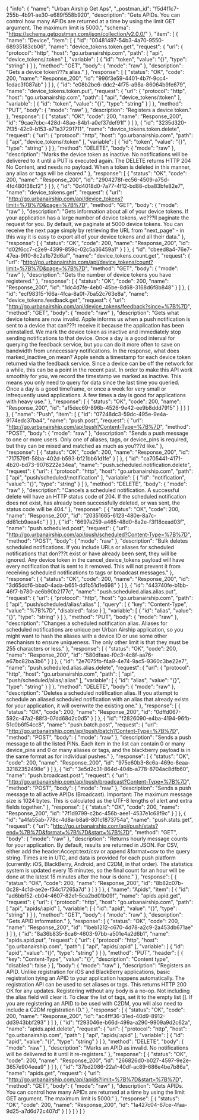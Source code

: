 {
  "info": {
    "name": "Urban Airship Get Aps",
    "_postman_id": "f5d4f1c7-255b-4b91-ae30-e689f558b920",
    "description": "Gets APIDs. You can control how many APIDs are returned at a time by using the limit GET argument. The maximum limit is 5000.",
    "schema": "https://schema.getpostman.com/json/collection/v2.0.0/"
  },
  "item": [
    {
      "name": "Device",
      "item": [
        {
          "id": "00481497-54b3-4a70-9550-68935183cb06",
          "name": "device_tokens.token.get",
          "request": {
            "url": {
              "protocol": "http",
              "host": "go.urbanairship.com",
              "path": [
                "api",
                "device_tokens/:token"
              ],
              "variable": [
                {
                  "id": "token",
                  "value": "{}",
                  "type": "string"
                }
              ]
            },
            "method": "GET",
            "body": {
              "mode": "raw"
            },
            "description": "Gets a device token???s alias."
          },
          "response": [
            {
              "status": "OK",
              "code": 200,
              "name": "Response_200",
              "id": "996f3e59-4401-4b7f-9cc4-1cdac3f087ab"
            }
          ]
        },
        {
          "id": "e08b2bc6-ddc2-4f75-a98a-86064b9fe679",
          "name": "device_tokens.token.put",
          "request": {
            "url": {
              "protocol": "http",
              "host": "go.urbanairship.com",
              "path": [
                "api",
                "device_tokens/:token"
              ],
              "variable": [
                {
                  "id": "token",
                  "value": "{}",
                  "type": "string"
                }
              ]
            },
            "method": "PUT",
            "body": {
              "mode": "raw"
            },
            "description": "Registers a device token."
          },
          "response": [
            {
              "status": "OK",
              "code": 200,
              "name": "Response_200",
              "id": "9cae7cbc-428d-48ae-84b1-a0ef37def91f"
            }
          ]
        },
        {
          "id": "3235d320-7f35-42c9-b153-a71a37291711",
          "name": "device_tokens.token.delete",
          "request": {
            "url": {
              "protocol": "http",
              "host": "go.urbanairship.com",
              "path": [
                "api",
                "device_tokens/:token"
              ],
              "variable": [
                {
                  "id": "token",
                  "value": "{}",
                  "type": "string"
                }
              ]
            },
            "method": "DELETE",
            "body": {
              "mode": "raw"
            },
            "description": "Marks the device token as inactive. No notifications will be delivered to it until a PUT is executed again. The DELETE returns HTTP 204 No Content, and needs no payload. When a token is deleted in this manner, any alias or tags will be cleared."
          },
          "response": [
            {
              "status": "OK",
              "code": 200,
              "name": "Response_200",
              "id": "2904278f-ec56-4509-a75d-4fd480f38cf2"
            }
          ]
        },
        {
          "id": "0d4018d0-7a77-4f12-bd88-dba83bfe82e7",
          "name": "device_tokens.get",
          "request": {
            "url": "http://go.urbanairship.com/api/device_tokens?limit=%7B%7D&page=%7B%7D",
            "method": "GET",
            "body": {
              "mode": "raw"
            },
            "description": "Gets information about all of your device tokens. If your application has a large number of device tokens, we???ll paginate the request for you. By default, we paginate at 5000 device tokens. You can receive the next page simply by retrieving the URL from \"next_page\" - in this way it is easy to export all of your device tokens and all their data."
          },
          "response": [
            {
              "status": "OK",
              "code": 200,
              "name": "Response_200",
              "id": "d02f6cc7-c2e9-4399-859c-02c5a36459a1"
            }
          ]
        },
        {
          "id": "cbeed8a4-76e7-47ea-9ff0-8c2a1b72d6af",
          "name": "device_tokens.count.get",
          "request": {
            "url": "http://go.urbanairship.com/api/device_tokens/count?limit=%7B%7D&page=%7B%7D",
            "method": "GET",
            "body": {
              "mode": "raw"
            },
            "description": "Gets the number of device tokens you have registered."
          },
          "response": [
            {
              "status": "OK",
              "code": 200,
              "name": "Response_200",
              "id": "1dc4d7fe-4eb0-45be-8d68-3168d6f8b848"
            }
          ]
        },
        {
          "id": "ecf98315-166a-4fca-8a0f-7ba52c763e8a",
          "name": "device_tokens.feedback.get",
          "request": {
            "url": "http://go.urbanairship.com/api/device_tokens/feedback?since=%7B%7D",
            "method": "GET",
            "body": {
              "mode": "raw"
            },
            "description": "Gets what device tokens are now invalid. Apple informs us when a push notification is sent to a device that can???t receive it because the application has been uninstalled. We mark the device token as inactive and immediately stop sending notifications to that device. Once a day is a good interval for querying the feedback service, but you can do it more often to save on bandwidth from unnecessary notifications. In the response, what does marked_inactive_on mean? Apple sends a timestamp for each device token returned via the feedback service. Since a device can be off the network for a while, this can be a point in the recent past. In order to make this API work smoothly for you, we record the timestamp we marked as inactive. This means you only need to query for data since the last time you queried. Once a day is a good timeframe, or once a week for very small or infrequently used applications. A few times a day is good for applications with heavy use."
          },
          "response": [
            {
              "status": "OK",
              "code": 200,
              "name": "Response_200",
              "id": "af5dec69-896b-4526-9e42-ee9b8ddd7915"
            }
          ]
        }
      ]
    },
    {
      "name": "Push",
      "item": [
        {
          "id": "07248dc3-59dc-495e-9e4a-9174edc37ba4",
          "name": "push.post",
          "request": {
            "url": "http://go.urbanairship.com/api/push?Content-Type=%7B%7D",
            "method": "POST",
            "body": {
              "mode": "raw"
            },
            "description": "Sends a push message to one or more users. Only one of aliases, tags, or device_pins is required, but they can be mixed and matched as much as you???d like."
          },
          "response": [
            {
              "status": "OK",
              "code": 200,
              "name": "Response_200",
              "id": "717579ff-58ba-402d-b593-bf21bb61d1fe"
            }
          ]
        },
        {
          "id": "ca705441-4171-4b20-bd73-9076222e34ea",
          "name": "push.scheduled.notification.delete",
          "request": {
            "url": {
              "protocol": "http",
              "host": "go.urbanairship.com",
              "path": [
                "api",
                "push/scheduled/:notification"
              ],
              "variable": [
                {
                  "id": "notification",
                  "value": "{}",
                  "type": "string"
                }
              ]
            },
            "method": "DELETE",
            "body": {
              "mode": "raw"
            },
            "description": "Cancels a scheduled notification.  A successful delete will have an HTTP status code of 204. If the scheduled notification does not exist, has already been successfully deleted, or was sent, the status code will be 404."
          },
          "response": [
            {
              "status": "OK",
              "code": 200,
              "name": "Response_200",
              "id": "20351665-6123-480e-8a7c-dd81cb9aea4c"
            }
          ]
        },
        {
          "id": "6697a259-a465-48d0-8a2e-f3f18cead03f",
          "name": "push.scheduled.post",
          "request": {
            "url": "http://go.urbanairship.com/api/push/scheduled?Content-Type=%7B%7D",
            "method": "POST",
            "body": {
              "mode": "raw"
            },
            "description": "Bulk deletes scheduled notifications. If you include URLs or aliases for scheduled notifications that don???t exist or have already been sent, they will be ignored. Any device token in the cancel_device_tokens payload will have every notification that is sent to it removed. This will not prevent it from receiving scheduled notifications to tags or broadcast messages."
          },
          "response": [
            {
              "status": "OK",
              "code": 200,
              "name": "Response_200",
              "id": "3d65ddf6-bba0-4ada-b651-dd1b51d1e698"
            }
          ]
        },
        {
          "id": "443740fe-b1bb-46f7-b780-ae6b90b2177c",
          "name": "push.scheduled.alias.alias.put",
          "request": {
            "url": {
              "protocol": "http",
              "host": "go.urbanairship.com",
              "path": [
                "api",
                "push/scheduled/alias/:alias"
              ],
              "query": [
                {
                  "key": "Content-Type",
                  "value": "%7B%7D",
                  "disabled": false
                }
              ],
              "variable": [
                {
                  "id": "alias",
                  "value": "{}",
                  "type": "string"
                }
              ]
            },
            "method": "PUT",
            "body": {
              "mode": "raw"
            },
            "description": "Changes a scheduled notification alias. Aliases for scheduled notifications are unique per Urban Airship application, so you might want to hash the aliases with a device ID or use some other mechanism to ensure uniqueness. The only other limit is that they must be 255 characters or less."
          },
          "response": [
            {
              "status": "OK",
              "code": 200,
              "name": "Response_200",
              "id": "580dfaae-f0c3-4c8f-aa76-e67bc82ba3b6"
            }
          ]
        },
        {
          "id": "2e7075fb-f4a9-4e74-9ac5-9360c3be22e7",
          "name": "push.scheduled.alias.alias.delete",
          "request": {
            "url": {
              "protocol": "http",
              "host": "go.urbanairship.com",
              "path": [
                "api",
                "push/scheduled/alias/:alias"
              ],
              "variable": [
                {
                  "id": "alias",
                  "value": "{}",
                  "type": "string"
                }
              ]
            },
            "method": "DELETE",
            "body": {
              "mode": "raw"
            },
            "description": "Deletes a scheduled notification alias.  If you attempt to schedule an aliased scheduled notification with an alias that already exists for your application, it will overwrite the existing one."
          },
          "response": [
            {
              "status": "OK",
              "code": 200,
              "name": "Response_200",
              "id": "0dffd067-592c-47a2-88f3-07dd68d2c0d5"
            }
          ]
        },
        {
          "id": "f2826090-e4ba-4194-96fb-51c0b6f54cc8",
          "name": "push.batch.post",
          "request": {
            "url": "http://go.urbanairship.com/api/push/batch?Content-Type=%7B%7D",
            "method": "POST",
            "body": {
              "mode": "raw"
            },
            "description": "Sends a push message to all the listed PINs. Each item in the list can contain 0 or many device_pins and 0 or many aliases or tags, and the blackberry payload is in the same format as for individual pushes."
          },
          "response": [
            {
              "status": "OK",
              "code": 200,
              "name": "Response_200",
              "id": "975e60b3-8c6a-469c-8eaa-32182352498e"
            }
          ]
        },
        {
          "id": "3e5d2c31-864d-404b-a778-8704ac8dfb60",
          "name": "push.broadcast.post",
          "request": {
            "url": "http://go.urbanairship.com/api/push/broadcast?Content-Type=%7B%7D",
            "method": "POST",
            "body": {
              "mode": "raw"
            },
            "description": "Sends a push message to all active APIDs (Broadcast). Important: The maximum message size is 1024 bytes. This is calculated as the UTF-8 lengths of alert and extra fields together."
          },
          "response": [
            {
              "status": "OK",
              "code": 200,
              "name": "Response_200",
              "id": "7f1d9799-c2bc-456b-aee1-4537e1c68f9c"
            }
          ]
        },
        {
          "id": "a4fa55ab-778c-4d8a-b8a6-801c1873754a",
          "name": "push.stats.get",
          "request": {
            "url": "http://go.urbanairship.com/api/push/stats?end=%7B%7D&format=%7B%7D&start=%7B%7D",
            "method": "GET",
            "body": {
              "mode": "raw"
            },
            "description": "Returns hourly message counts for your application. By default, results are returned in JSON. For CSV, either add the header:Accept:text/csv or append &format=csv to the query string. Times are in UTC, and data is provided for each push platform (currently: iOS, BlackBerry, Android, and C2DM, in that order). The statistics system is updated every 15 minutes, so the final count for an hour will be done at the latest 15 minutes after the hour is done."
          },
          "response": [
            {
              "status": "OK",
              "code": 200,
              "name": "Response_200",
              "id": "8b82c07b-0c28-4c1d-ae2e-f34c17265a7d"
            }
          ]
        }
      ]
    },
    {
      "name": "Apids",
      "item": [
        {
          "id": "ad6bbf52-cb04-4607-82e1-5ca2bd01b09f",
          "name": "apids.apid.get",
          "request": {
            "url": {
              "protocol": "http",
              "host": "go.urbanairship.com",
              "path": [
                "api",
                "apids/:apid"
              ],
              "variable": [
                {
                  "id": "apid",
                  "value": "{}",
                  "type": "string"
                }
              ]
            },
            "method": "GET",
            "body": {
              "mode": "raw"
            },
            "description": "Gets APID information."
          },
          "response": [
            {
              "status": "OK",
              "code": 200,
              "name": "Response_200",
              "id": "1beb1212-c670-4d78-a2c9-2a453db671ae"
            }
          ]
        },
        {
          "id": "8a36b835-8ca6-4603-97bb-a501e4a2d6b1",
          "name": "apids.apid.put",
          "request": {
            "url": {
              "protocol": "http",
              "host": "go.urbanairship.com",
              "path": [
                "api",
                "apids/:apid"
              ],
              "variable": [
                {
                  "id": "apid",
                  "value": "{}",
                  "type": "string"
                }
              ]
            },
            "method": "PUT",
            "header": [
              {
                "key": "Content-Type",
                "value": "{}",
                "description": "Content type",
                "disabled": false
              }
            ],
            "body": {
              "mode": "raw"
            },
            "description": "Registers an APID. Unlike registration for iOS and BlackBerry applications, basic registration tying an APID to your application happens automatically. The registration API can be used to set aliases or tags. This returns HTTP 200 OK for any updates. Registering without any body is a no-op. Not including the alias field will clear it. To clear the list of tags, set it to the empty list []. If you are registering an APID to be used with C2DM, you will also need to include a C2DM registration ID."
          },
          "response": [
            {
              "status": "OK",
              "code": 200,
              "name": "Response_200",
              "id": "ac4fff36-31ed-40d9-8912-dd3943bbf293"
            }
          ]
        },
        {
          "id": "f293046e-b66d-499a-a290-9909a9d2c62a",
          "name": "apids.apid.delete",
          "request": {
            "url": {
              "protocol": "http",
              "host": "go.urbanairship.com",
              "path": [
                "api",
                "apids/:apid"
              ],
              "variable": [
                {
                  "id": "apid",
                  "value": "{}",
                  "type": "string"
                }
              ]
            },
            "method": "DELETE",
            "body": {
              "mode": "raw"
            },
            "description": "Marks an APID as invalid. No notifications will be delivered to it until it re-registers."
          },
          "response": [
            {
              "status": "OK",
              "code": 200,
              "name": "Response_200",
              "id": "266826d0-b027-4597-9e2e-3657e904eea9"
            }
          ]
        },
        {
          "id": "37bd2086-22a1-40df-ac89-686e4be7b86a",
          "name": "apids.get",
          "request": {
            "url": "http://go.urbanairship.com/api/apids?limit=%7B%7D&start=%7B%7D",
            "method": "GET",
            "body": {
              "mode": "raw"
            },
            "description": "Gets APIDs. You can control how many APIDs are returned at a time by using the limit GET argument. The maximum limit is 5000."
          },
          "response": [
            {
              "status": "OK",
              "code": 200,
              "name": "Response_200",
              "id": "1a427c04-67ce-4faa-9d25-a7d6d72c407d"
            }
          ]
        }
      ]
    }
  ]
}